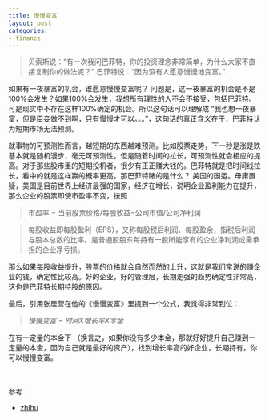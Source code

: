 ```yaml
---
title: 慢慢变富
layout: post
categories:
- finance
---
```


> 贝索斯说：“有一次我问巴菲特，你的投资理念非常简单，为什么大家不直接复制你的做法呢？” 巴菲特说：“因为没有人愿意慢慢地变富。”. 

如果有一夜暴富的机会，谁愿意慢慢变富呢？
问题是，这一夜暴富的机会是不是100%会发生？如果100%会发生，我想所有理性的人不会不接受，包括巴菲特。可是现实中不存在这样100%确定的机会。所以这句话可以理解成 “我也想一夜暴富，但是臣妾做不到啊，只有慢慢才可以。。。”，这句话的真正含义在于，巴菲特认为短期市场无法预测。

就事物的可预测性而言，越短期的东西越难预测。比如股票走势，下一秒是涨是跌基本就是随机漫步，毫无可预测性。但是随着时间的拉长，可预测性就会相应的提高。对于那些股市里的短期投机者，很少有正正赚大钱的。巴菲特就是把时间线拉长，看中的就是这样赢的概率更高。那巴菲特赌的是什么？ 美国的国运。毋庸置疑，美国是目前世界上经济最强的国家，经济在增长，说明企业盈利能力在提升，那么企业的股票即使市盈率不变，按照 
> 市盈率 = 当前股票价格/每股收益=公司市值/公司净利润

> 每股收益即每股盈利（EPS），又称每股税后利润、每股盈余，指税后利润与股本总数的比率。是普通股股东每持有一股所能享有的企业净利润或需承担的企业净亏损。

那么如果每股收益提升，股票的价格就会自然而然的上升，这就是我们常说的赚企业的钱，确定性比较高。好的企业，好的管理层，长期走强的趋势确定性非常高，这也是巴菲特长期持股的原因。


最后，引用张居营在他的《慢慢变富》里提到一个公式，我觉得非常到位：
> *慢慢变富 = 时间X增长率X本金*

在有一定量的本金下 （换言之，如果你没有多少本金，那就好好提升自己赚到一定量的本金，因为自己就是最好的资产），找到增长率高的好企业，长期持有，你可以慢慢变富。


<br /><br />
参考：

*  [zhihu][zhihu link]

 [zhihu link]:  https://www.zhihu.com/question/283280984

